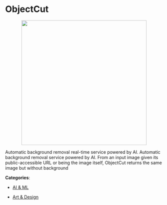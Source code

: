 # ObjectCut
<p align="center">
    <img width="400" src="https://raw.githubusercontent.com/apis-list/apis-list/apis/objectcut/logo_256x256.png" />
</p>

Automatic background removal real-time service powered by AI. Automatic background removal service powered by AI.  From an input image given its public-accessible URL or being the image itself, ObjectCut returns the same image but without background



**Categories**:

- [AI & ML](https://github.com/apis-list/apis-list#ai-and-ml)

- [Art & Design](https://github.com/apis-list/apis-list#art-and-design)



